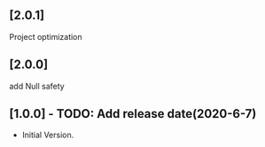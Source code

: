 ## [2.0.1]
Project optimization

## [2.0.0]
add Null safety

## [1.0.0] - TODO: Add release date(2020-6-7)

- Initial Version.